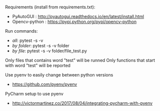 Requirements (install from requirements.txt):
- PyAutoGUI : http://pyautogui.readthedocs.io/en/latest/install.html
- Opencv-python : https://pypi.python.org/pypi/opencv-python

Run commands: 
- _all_: pytest -s -v
- _by folder_: pytest -s -v folder
- _by file_: pytest -s -v folder/file_test.py

Only files that contains word "test" will be runned
Only functions that start with word "test" will be reported

Use pyenv to easily change between python versions
- https://github.com/pyenv/pyenv

PyCharm setup to use pyenv
- http://victormartinez.co/2017/08/04/integrating-pycharm-with-pyenv
